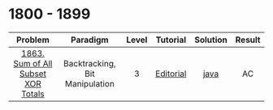 # 1800 - 1899

|                                              Problem                                              |            Paradigm            | Level |                                      Tutorial                                      |                     Solution                     | Result |
| :-----------------------------------------------------------------------------------------------: | :----------------------------: | :---: | :--------------------------------------------------------------------------------: | :----------------------------------------------: | :----: |
| [1863. Sum of All Subset XOR Totals](https://leetcode.com/problems/sum-of-all-subset-xor-totals/) | Backtracking, Bit Manipulation |   3   | [Editorial](https://leetcode.com/problems/sum-of-all-subset-xor-totals/editorial/) | [java](./1863_Sum_of_All_Subset_XOR_Totals.java) |   AC   |
